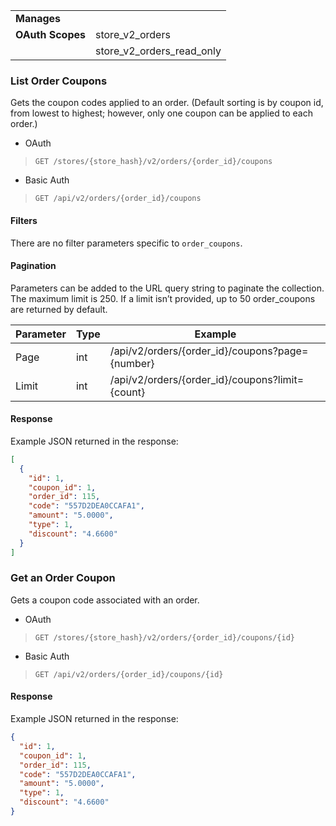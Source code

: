 |||
|---|---|
| **Manages** |
| **OAuth Scopes** | store_v2_orders
||store_v2_orders_read_only

### <span class="jumptarget"> List Order Coupons </span>

Gets the coupon codes applied to an order. (Default sorting is by coupon id, from lowest to highest; however, only one coupon can be applied to each order.)

*   OAuth
>`GET /stores/{store_hash}/v2/orders/{order_id}/coupons`
*   Basic Auth
>`GET /api/v2/orders/{order_id}/coupons`

#### <span class="jumptarget"> Filters </span>

There are no filter parameters specific to `order_coupons`.

#### <span class="jumptarget"> Pagination </span>

Parameters can be added to the URL query string to paginate the collection. The maximum limit is 250. If a limit isn’t provided, up to 50 order_coupons are returned by default.

| Parameter | Type | Example |
| --- | --- | --- |
| Page | int | /api/v2/orders/{order_id}/coupons?page={number} |
| Limit | int | /api/v2/orders/{order_id}/coupons?limit={count} |

#### <span class="jumptarget"> Response </span>

Example JSON returned in the response:

```json
[
  {
    "id": 1,
    "coupon_id": 1,
    "order_id": 115,
    "code": "557D2DEA0CCAFA1",
    "amount": "5.0000",
    "type": 1,
    "discount": "4.6600"
  }
]
```

### <span class="jumptarget"> Get an Order Coupon </span>

Gets a coupon code associated with an order.

*   OAuth
>`GET /stores/{store_hash}/v2/orders/{order_id}/coupons/{id}`
*   Basic Auth
>`GET /api/v2/orders/{order_id}/coupons/{id}`

#### <span class="jumptarget"> Response </span>

Example JSON returned in the response:

```json
{
  "id": 1,
  "coupon_id": 1,
  "order_id": 115,
  "code": "557D2DEA0CCAFA1",
  "amount": "5.0000",
  "type": 1,
  "discount": "4.6600"
}
```
